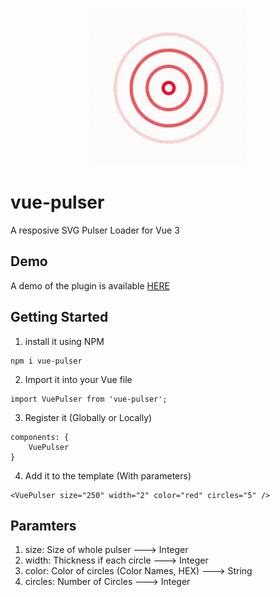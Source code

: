 <div style="text-align:center">
    <img width="250" height="250" src="https://github.com/bizhanhe1996/vue-pulser/blob/master/pulser.gif?raw=true"/>
</div>
    
# vue-pulser
A resposive SVG Pulser Loader for Vue 3

## Demo
A demo of the plugin is available <a href="https://g79nix.csb.app/">HERE</a>

## Getting Started
1. install it using NPM
```
npm i vue-pulser
```
2. Import it into your Vue file
```
import VuePulser from 'vue-pulser';
```
3. Register it (Globally or Locally)
```
components: {
    VuePulser
}
```
4. Add it to the template (With parameters)
```
<VuePulser size="250" width="2" color="red" circles="5" />
```

## Paramters
1. size: Size of whole pulser ---> Integer
2. width: Thickness if each circle ---> Integer
3. color: Color of circles (Color Names, HEX) ---> String 
4. circles: Number of Circles ---> Integer
